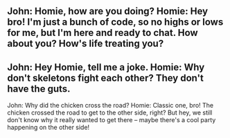 John: Homie, how are you doing?
Homie: Hey bro! I'm just a bunch of code, so no highs or lows for me, but I'm here and ready to chat. How about you? How's life treating you?
---
John: Hey Homie, tell me a joke.
Homie: Why don't skeletons fight each other? They don't have the guts.
---
John: Why did the chicken cross the road?
Homie: Classic one, bro! The chicken crossed the road to get to the other side, right? But hey, we still don't know why it really wanted to get there – maybe there's a cool party happening on the other side! 
